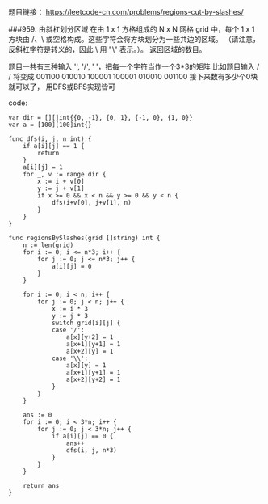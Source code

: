 题目链接：
    https://leetcode-cn.com/problems/regions-cut-by-slashes/
    
###959. 由斜杠划分区域
在由 1 x 1 方格组成的 N x N 网格 grid 中，每个 1 x 1 方块由 /、\ 或空格构成。这些字符会将方块划分为一些共边的区域。
（请注意，反斜杠字符是转义的，因此 \ 用 "\\" 表示。）。
返回区域的数目。

题目一共有三种输入 '\', '/', ' '，把每一个字符当作一个3*3的矩阵
比如题目输入
/\
\/
将变成
001100
010010
100001
100001
010010
001100
接下来数有多少个0块就可以了， 用DFS或BFS实现皆可

code:
```
var dir = [][]int{{0, -1}, {0, 1}, {-1, 0}, {1, 0}}
var a = [100][100]int{}

func dfs(i, j, n int) {
	if a[i][j] == 1 {
		return
	}
	a[i][j] = 1
	for _, v := range dir {
		x := i + v[0]
		y := j + v[1]
		if x >= 0 && x < n && y >= 0 && y < n {
			dfs(i+v[0], j+v[1], n)
		}
	}
}

func regionsBySlashes(grid []string) int {
	n := len(grid)
	for i := 0; i <= n*3; i++ {
		for j := 0; j <= n*3; j++ {
			a[i][j] = 0
		}
	}

	for i := 0; i < n; i++ {
		for j := 0; j < n; j++ {
			x := i * 3
			y := j * 3
			switch grid[i][j] {
			case '/':
				a[x][y+2] = 1
				a[x+1][y+1] = 1
				a[x+2][y] = 1
			case '\\':
				a[x][y] = 1
				a[x+1][y+1] = 1
				a[x+2][y+2] = 1
			}
		}
	}

	ans := 0
	for i := 0; i < 3*n; i++ {
		for j := 0; j < 3*n; j++ {
			if a[i][j] == 0 {
				ans++
				dfs(i, j, n*3)
			}
		}
	}

	return ans
}
```